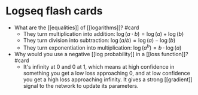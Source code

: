 # Logseq flash cards
* What are the [[equalities]] of [[logarithms]]? #card
    * They turn multiplication into addition: $\log(a \cdot b) = \log(a) + \log(b)$
    * They turn division into subtraction: $\log(a / b) = \log(a) - \log(b)$
    * They turn exponentiation into multiplication: $\log(a^b) = b \cdot \log(a)$
* Why would you use a negative [[log probability]] in a [[loss function]]? #card
    * It's infinity at 0 and 0 at 1, which means at high confidence in something you get a low loss approaching 0, and at low confidence you get a high loss approaching infinity. It gives a strong [[gradient]] signal to the network to update its parameters.
